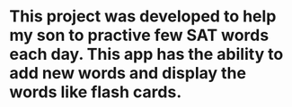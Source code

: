# This project was developed to help my son to practive few SAT words each day. This app has the ability to add new words and display the words like flash cards.



